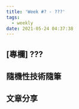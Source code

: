 ```yaml
---
title: 'Week #? - ???'
tags:
  - weekly
date: 2021-05-24 04:37:38
---
```




## [專欄] ???
## 隨機性技術隨筆
## 文章分享